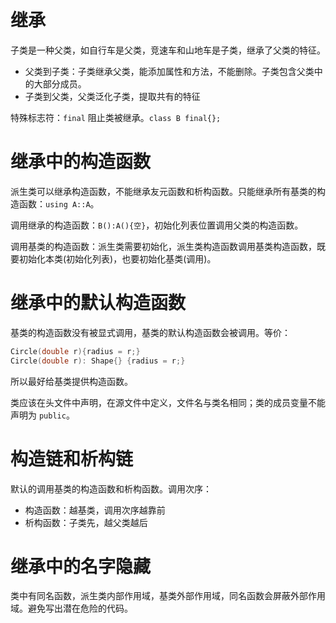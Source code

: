 # 继承

子类是一种父类，如自行车是父类，竞速车和山地车是子类，继承了父类的特征。
- 父类到子类：子类继承父类，能添加属性和方法，不能删除。子类包含父类中的大部分成员。
- 子类到父类，父类泛化子类，提取共有的特征

特殊标志符：`final` 阻止类被继承。`class B final{};`

# 继承中的构造函数

派生类可以继承构造函数，不能继承友元函数和析构函数。只能继承所有基类的构造函数：`using A::A`。

调用继承的构造函数：`B():A(){空}`，初始化列表位置调用父类的构造函数。

调用基类的构造函数：派生类需要初始化，派生类构造函数调用基类构造函数，既要初始化本类(初始化列表)，也要初始化基类(调用)。

# 继承中的默认构造函数

基类的构造函数没有被显式调用，基类的默认构造函数会被调用。等价：
```C++
Circle(double r){radius = r;}
Circle(double r): Shape{} {radius = r;}
```
所以最好给基类提供构造函数。

类应该在头文件中声明，在源文件中定义，文件名与类名相同；类的成员变量不能声明为 `public`。

# 构造链和析构链

默认的调用基类的构造函数和析构函数。调用次序：

- 构造函数：越基类，调用次序越靠前
- 析构函数：子类先，越父类越后

# 继承中的名字隐藏

类中有同名函数，派生类内部作用域，基类外部作用域，同名函数会屏蔽外部作用域。避免写出潜在危险的代码。

